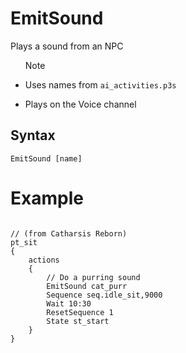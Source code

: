 # EmitSound

Plays a sound from an NPC

<ul>
<div class="admonition note">
<p class="admonition-title">Note</p>
<li>Uses names from <code>ai_activities.p3s</code></li>
<p>
<li>Plays on the Voice channel</code></li>
</div>
</ul>

<h2>Syntax</h2>
<p><code class="language-js">EmitSound [name]</code>
<h1>Example</h1>
<pre><code class="language-js">
// (from Catharsis Reborn)
pt_sit
{
	actions
	{
		// Do a purring sound
		EmitSound cat_purr
		Sequence seq.idle_sit,9000
		Wait 10:30
		ResetSequence 1
		State st_start
	}
}
</code></pre>
